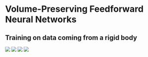# Volume-Preserving Feedforward Neural Networks

## Training on data coming from a rigid body

![](simulations/vpff/validation.png)
![](simulations/vpff/validation2.png)
![](simulations/vpff/validation3d.png)
![](simulations/vpff/training_loss.png)